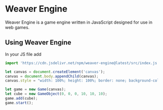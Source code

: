 # Weaver Engine

Weaver Engine is a game engine written in JavaScript designed for use in web games.

## Using Weaver Engine

In your JS file add

```js
import 'https://cdn.jsdelivr.net/npm/weaver-engine@latest/src/index.js';

let canvas = document.createElement('canvas');
canvas = document.body.appendChild(canvas);
canvas.style = "width: 100%; height: 100%; border: none; background-color: white;";

let game = new Game(canvas);
let cube = new GameObject(0, 0, 0, 10, 10, 10);
game.add(cube);
game.start();
```

